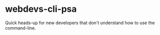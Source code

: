 # webdevs-cli-psa
Quick heads-up for new developers that don't understand how to use the command-line.
